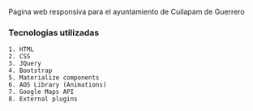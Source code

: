   Pagina web responsiva para el ayuntamiento de Cuilapam de Guerrero

  ### Tecnologias utilizadas
  
    1. HTML
    2. CSS
    3. JQuery
    4. Bootstrap
    5. Materialize components
    6. AOS Library (Animations)
    7. Google Maps API
    8. External plugins

